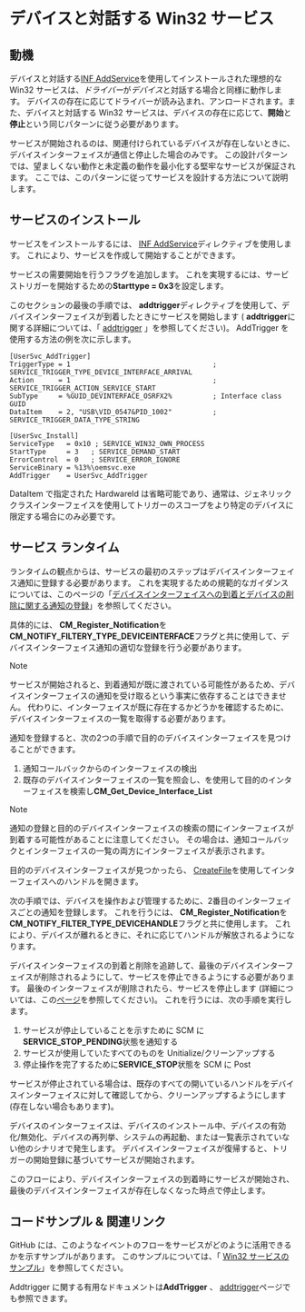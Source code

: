# <a name="win32-services-interacting-with-devices"></a>デバイスと対話する Win32 サービス

## <a name="motivation"></a>動機

デバイスと対話する[INF AddService](https://docs.microsoft.com/windows-hardware/drivers/install/inf-addservice-directive)を使用してインストールされた理想的な Win32 サービスは、*ドライバー*が*デバイス*と対話する場合と同様に動作します。  デバイスの存在に応じてドライバーが読み込まれ、アンロードされます。また、デバイスと対話する Win32 サービスは、デバイスの存在に応じて、**開始**と**停止**という同じパターンに従う必要があります。  

サービスが開始されるのは、関連付けられているデバイスが存在しないときに、デバイスインターフェイスが通信と停止した場合のみです。  この設計パターンでは、望ましくない動作と未定義の動作を最小化する堅牢なサービスが保証されます。  ここでは、このパターンに従ってサービスを設計する方法について説明します。

## <a name="service-install"></a>サービスのインストール

サービスをインストールするには、 [INF AddService](https://docs.microsoft.com/windows-hardware/drivers/install/inf-addservice-directive)ディレクティブを使用します。  これにより、サービスを作成して開始することができます。

サービスの需要開始を行うフラグを追加します。  これを実現するには、サービストリガーを開始するための**Starttype = 0x3**を設定します。

このセクションの最後の手順では、 **addtrigger**ディレクティブを使用して、デバイスインターフェイスが到着したときにサービスを開始します ( **addtrigger**に関する詳細については、「 [addtrigger](https://docs.microsoft.com/windows-hardware/drivers/install/inf-addservice-directive) 」を参照してください)。  AddTrigger を使用する方法の例を次に示します。

```
[UserSvc_AddTrigger]
TriggerType = 1                                   ; SERVICE_TRIGGER_TYPE_DEVICE_INTERFACE_ARRIVAL
Action      = 1                                   ; SERVICE_TRIGGER_ACTION_SERVICE_START
SubType     = %GUID_DEVINTERFACE_OSRFX2%          ; Interface class GUID
DataItem    = 2, "USB\VID_0547&PID_1002"          ; SERVICE_TRIGGER_DATA_TYPE_STRING

[UserSvc_Install]
ServiceType   = 0x10 ; SERVICE_WIN32_OWN_PROCESS
StartType     = 3   ; SERVICE_DEMAND_START
ErrorControl  = 0   ; SERVICE_ERROR_IGNORE
ServiceBinary = %13%\oemsvc.exe
AddTrigger    = UserSvc_AddTrigger

```
DataItem で指定された HardwareId は省略可能であり、通常は、ジェネリッククラスインターフェイスを使用してトリガーのスコープをより特定のデバイスに限定する場合にのみ必要です。  

## <a name="service-runtime"></a>サービス ランタイム
    
ランタイムの観点からは、サービスの最初のステップはデバイスインターフェイス通知に登録する必要があります。  これを実現するための規範的なガイダンスについては、このページの「[デバイスインターフェイスへの到着とデバイスの削除に関する通知の登録](https://docs.microsoft.com/windows-hardware/drivers/install/registering-for-notification-of-device-interface-arrival-and-device-removal)」を参照してください。

具体的には、 **CM_Register_Notification**を**CM_NOTIFY_FILTERY_TYPE_DEVICEINTERFACE**フラグと共に使用して、デバイスインターフェイス通知の適切な登録を行う必要があります。

>[!NOTE]
>サービスが開始されると、到着通知が既に渡されている可能性があるため、デバイスインターフェイスの通知を受け取るという事実に依存することはできません。 代わりに、インターフェイスが既に存在するかどうかを確認するために、デバイスインターフェイスの一覧を取得する必要があります。

通知を登録すると、次の2つの手順で目的のデバイスインターフェイスを見つけることができます。

1. 通知コールバックからのインターフェイスの検出
2. 既存のデバイスインターフェイスの一覧を照会し、を使用して目的のインターフェイスを検索し**CM_Get_Device_Interface_List**

>[!NOTE] 
>通知の登録と目的のデバイスインターフェイスの検索の間にインターフェイスが到着する可能性があることに注意してください。  その場合は、通知コールバックとインターフェイスの一覧の両方にインターフェイスが表示されます。

目的のデバイスインターフェイスが見つかったら、 [CreateFile](https://docs.microsoft.com/windows/desktop/api/fileapi/nf-fileapi-createfilea)を使用してインターフェイスへのハンドルを開きます。  

次の手順では、デバイスを操作および管理するために、2番目のインターフェイスごとの通知を登録します。 これを行うには、 **CM_Register_Notification**を**CM_NOTIFY_FILTER_TYPE_DEVICEHANDLE**フラグと共に使用します。  これにより、デバイスが離れるときに、それに応じてハンドルが解放されるようになります。

デバイスインターフェイスの到着と削除を追跡して、最後のデバイスインターフェイスが削除されるようにして、サービスを停止できるようにする必要があります。  最後のインターフェイスが削除されたら、サービスを停止します (詳細については、この[ページ](https://docs.microsoft.com/windows/desktop/Services/service-servicemain-function)を参照してください)。 これを行うには、次の手順を実行します。

1. サービスが停止していることを示すために SCM に**SERVICE_STOP_PENDING**状態を通知する
2. サービスが使用していたすべてのものを Unitialize/クリーンアップする
3. 停止操作を完了するために**SERVICE_STOP**状態を SCM に Post

サービスが停止されている場合は、既存のすべての開いているハンドルをデバイスインターフェイスに対して確認してから、クリーンアップするようにします (存在しない場合もあります)。 
  
デバイスのインターフェイスは、デバイスのインストール中、デバイスの有効化/無効化、デバイスの再列挙、システムの再起動、または一覧表示されていない他のシナリオで発生します。  デバイスインターフェイスが復帰すると、トリガーの開始登録に基づいてサービスが開始されます。

このフローにより、デバイスインターフェイスの到着時にサービスが開始され、最後のデバイスインターフェイスが存在しなくなった時点で停止します。

## <a name="code-sample--related-links"></a>コードサンプル & 関連リンク

GitHub には、このようなイベントのフローをサービスがどのように活用できるかを示すサンプルがあります。  このサンプルについては、「 [Win32 サービスのサンプル](https://github.com/microsoft/Windows-driver-samples/tree/master/general/DCHU/osrfx2_DCHU_base/osrfx2_DCHU_usersvc)」を参照してください。

Addtrigger に関する有用なドキュメントは**AddTrigger** 、 [addtrigger](https://docs.microsoft.com/windows-hardware/drivers/install/inf-addservice-directive)ページでも参照できます。
